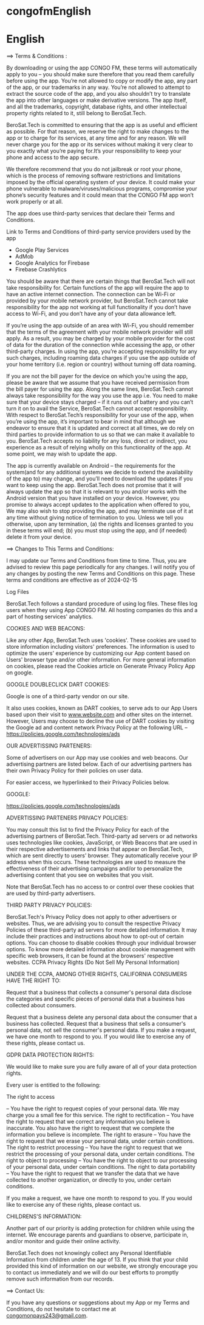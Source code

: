 # congofmEnglish
# English
==> Terms &amp; Conditions :

By downloading or using the app CONGO FM, these terms will automatically apply to you – you should make sure therefore that you read them carefully before using the app. You’re not allowed to copy or modify the app, any part of the app, or our trademarks in any way. You’re not allowed to attempt to extract the source code of the app, and you also shouldn’t try to translate the app into other languages or make derivative versions. The app itself, and all the trademarks, copyright, database rights, and other intellectual property rights related to it, still belong to BeroSat.Tech.

BeroSat.Tech is committed to ensuring that the app is as useful and efficient as possible. For that reason, we reserve the right to make changes to the app or to charge for its services, at any time and for any reason. We will never charge you for the app or its services without making it very clear to you exactly what you’re paying for.It’s your responsibility to keep your phone and access to the app secure.

We therefore recommend that you do not jailbreak or root your phone, which is the process of removing software restrictions and limitations imposed by the official operating system of your device. It could make your phone vulnerable to malware/viruses/malicious programs, compromise your phone’s security features and it could mean that the CONGO FM app won’t work properly or at all.

The app does use third-party services that declare their Terms and Conditions.

Link to Terms and Conditions of third-party service providers used by the app

  * Google Play Services
  * AdMob
  * Google Analytics for Firebase
  * Firebase Crashlytics

You should be aware that there are certain things that BeroSat.Tech will not take responsibility for. Certain functions of the app will require the app to have an active internet connection. The connection can be Wi-Fi or provided by your mobile network provider, but BeroSat.Tech cannot take responsibility for the app not working at full functionality if you don’t have access to Wi-Fi, and you don’t have any of your data allowance left.

If you’re using the app outside of an area with Wi-Fi, you should remember that the terms of the agreement with your mobile network provider will still apply. As a result, you may be charged by your mobile provider for the cost of data for the duration of the connection while accessing the app, or other third-party charges. In using the app, you’re accepting responsibility for any such charges, including roaming data charges if you use the app outside of your home territory (i.e. region or country) without turning off data roaming.

If you are not the bill payer for the device on which you’re using the app, please be aware that we assume that you have received permission from the bill payer for using the app. Along the same lines, BeroSat.Tech cannot always take responsibility for the way you use the app i.e. You need to make sure that your device stays charged – if it runs out of battery and you can’t turn it on to avail the Service, BeroSat.Tech cannot accept responsibility. With respect to BeroSat.Tech’s responsibility for your use of the app, when you’re using the app, it’s important to bear in mind that although we endeavor to ensure that it is updated and correct at all times, we do rely on third parties to provide information to us so that we can make it available to you. BeroSat.Tech accepts no liability for any loss, direct or indirect, you experience as a result of relying wholly on this functionality of the app. At some point, we may wish to update the app.

The app is currently available on Android – the requirements for the system(and for any additional systems we decide to extend the availability of the app to) may change, and you’ll need to download the updates if you want to keep using the app. BeroSat.Tech does not promise that it will always update the app so that it is relevant to you and/or works with the Android version that you have installed on your device. However, you promise to always accept updates to the application when offered to you, We may also wish to stop providing the app, and may terminate use of it at any time without giving notice of termination to you. Unless we tell you otherwise, upon any termination, (a) the rights and licenses granted to you in these terms will end; (b) you must stop using the app, and (if needed) delete it from your device.

==> Changes to This Terms and Conditions:

I may update our Terms and Conditions from time to time. Thus, you are advised to review this page periodically for any changes. I will notify you of any changes by posting the new Terms and Conditions on this page. These terms and conditions are effective as of 2024-02-15

Log Files

BeroSat.Tech follows a standard procedure of using log files. These files log users when they using App CONGO FM. All hosting companies do this and a part of hosting services' analytics.

COOKIES AND WEB BEACONS:

Like any other App, BeroSat.Tech uses 'cookies'. These cookies are used to store information including visitors' preferences. The information is used to optimize the users' experience by customizing our App content based on Users' browser type and/or other information. For more general information on cookies, please read the Cookies article on Generate Privacy Policy App on google.

GOOGLE DOUBLECLICK DART COOKIES:

Google is one of a third-party vendor on our site.

It also uses cookies, known as DART cookies, to serve ads to our App Users based upon their visit to www.website.com and other sites on the internet. However, Users may choose to decline the use of DART cookies by visiting the Google ad and content network Privacy Policy at the following URL – https://policies.google.com/technologies/ads

OUR ADVERTISSING PARTENERS:

Some of advertisers on our App may use cookies and web beacons. Our advertising partners are listed below. Each of our advertising partners has their own Privacy Policy for their policies on user data.

For easier access, we hyperlinked to their Privacy Policies below.

GOOGLE:

https://policies.google.com/technologies/ads

ADVERTISSING PARTENERS PRIVACY POLICIES:

You may consult this list to find the Privacy Policy for each of the advertising partners of BeroSat.Tech. Third-party ad servers or ad networks uses technologies like cookies, JavaScript, or Web Beacons that are used in their respective advertisements and links that appear on BeroSat.Tech, which are sent directly to users' browser. They automatically receive your IP address when this occurs. These technologies are used to measure the effectiveness of their advertising campaigns and/or to personalize the advertising content that you see on websites that you visit.

Note that BeroSat.Tech has no access to or control over these cookies that are used by third-party advertisers.

THIRD PARTY PRIVACY POLICIES:

BeroSat.Tech's Privacy Policy does not apply to other advertisers or websites. Thus, we are advising you to consult the respective Privacy Policies of these third-party ad servers for more detailed information. It may include their practices and instructions about how to opt-out of certain options. You can choose to disable cookies through your individual browser options. To know more detailed information about cookie management with specific web browsers, it can be found at the browsers' respective websites. CCPA Privacy Rights (Do Not Sell My Personal Information)

UNDER THE CCPA, AMONG OTHER RIGHTS, CALIFORNIA CONSUMERS HAVE THE RIGHT TO:

Request that a business that collects a consumer's personal data disclose the categories and specific pieces of personal data that a business has collected about consumers.

Request that a business delete any personal data about the consumer that a business has collected. Request that a business that sells a consumer's personal data, not sell the consumer's personal data. If you make a request, we have one month to respond to you. If you would like to exercise any of these rights, please contact us.

GDPR DATA PROTECTION RIGHTS:

We would like to make sure you are fully aware of all of your data protection rights.

Every user is entitled to the following:

The right to access

– You have the right to request copies of your personal data. We may charge you a small fee for this service. The right to rectification – You have the right to request that we correct any information you believe is inaccurate. You also have the right to request that we complete the information you believe is incomplete. The right to erasure – You have the right to request that we erase your personal data, under certain conditions. The right to restrict processing – You have the right to request that we restrict the processing of your personal data, under certain conditions. The right to object to processing – You have the right to object to our processing of your personal data, under certain conditions. The right to data portability – You have the right to request that we transfer the data that we have collected to another organization, or directly to you, under certain conditions.

If you make a request, we have one month to respond to you. If you would like to exercise any of these rights, please contact us.

CHILDRENS'S INFORMATION:

Another part of our priority is adding protection for children while using the internet. We encourage parents and guardians to observe, participate in, and/or monitor and guide their online activity.

BeroSat.Tech does not knowingly collect any Personal Identifiable Information from children under the age of 13. If you think that your child provided this kind of information on our website, we strongly encourage you to contact us immediately and we will do our best efforts to promptly remove such information from our records.

==> Contact Us:

If you have any questions or suggestions about my App or my Terms and Conditions, do not hesitate to contact me at congomonpays243@gmail.com.
